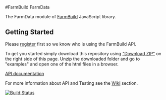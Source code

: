 #FarmBuild FarmData

The FarmData module of
<a href="https://github.com/FarmBuild" target="_blank">FarmBuild</a>
JavaScript library.

## Getting Started
Please <a href="https://farmbuild-user.agriculture.vic.gov.au">register</a> first so we know who is using the FarmBuild API.

To get you started simply download this repository using <a href="https://github.com/FarmBuild/farmbuild-farmdata/archive/master.zip" target="_blank">"Download ZIP"</a> on the right side of this page. Unzip the downloaded folder and go to "examples" and open one of the html files in a browser.

<a href="https://rawgit.com/FarmBuild/farmbuild-farmdata/master/docs/farmbuild-farmdata/1.0.57/index.html" target="_blank">API documentation</a>

For more information about API and Testing see the [Wiki](https://github.com/FarmBuild/farmbuild-farmdata/wiki) section.

[![Build Status](https://api.travis-ci.org/FarmBuild/farmbuild-farmdata.svg?branch=master)](https://travis-ci.org/FarmBuild/farmbuild-farmdata)
